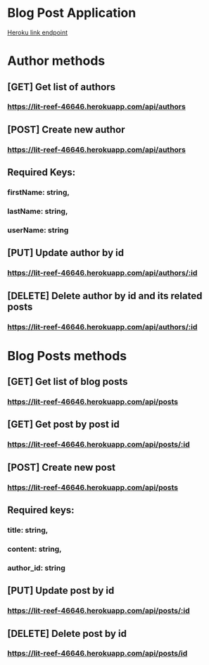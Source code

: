 # Blog Post Application

[Heroku link endpoint](https://lit-reef-46646.herokuapp.com/api)

# Author methods
## [GET] Get list of authors
### https://lit-reef-46646.herokuapp.com/api/authors

## [POST] Create new author
### https://lit-reef-46646.herokuapp.com/api/authors

## Required Keys:
### firstName: string,
### lastName:  string,
### userName: string

## [PUT] Update author by id
### https://lit-reef-46646.herokuapp.com/api/authors/:id

## [DELETE] Delete author by id and its related posts
### https://lit-reef-46646.herokuapp.com/api/authors/:id

# Blog Posts methods
## [GET] Get list of blog posts
### https://lit-reef-46646.herokuapp.com/api/posts

## [GET] Get post by post id
### https://lit-reef-46646.herokuapp.com/api/posts/:id

## [POST] Create  new post
### https://lit-reef-46646.herokuapp.com/api/posts
## Required keys: 
### title: string,
### content: string,
### author_id: string

## [PUT] Update post by id
### https://lit-reef-46646.herokuapp.com/api/posts/:id

## [DELETE] Delete post by id 
### https://lit-reef-46646.herokuapp.com/api/posts/id
